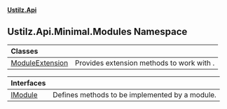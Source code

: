#### [Ustilz.Api](index.md 'index')

## Ustilz.Api.Minimal.Modules Namespace

| Classes | |
| :--- | :--- |
| [ModuleExtension](Ustilz.Api.Minimal.Modules.ModuleExtension.md 'Ustilz.Api.Minimal.Modules.ModuleExtension') | Provides extension methods to work with <seealso cref="T:Ustilz.Api.Minimal.Modules.IModule"/>. |

| Interfaces | |
| :--- | :--- |
| [IModule](Ustilz.Api.Minimal.Modules.IModule.md 'Ustilz.Api.Minimal.Modules.IModule') | Defines methods to be implemented by a module. |
